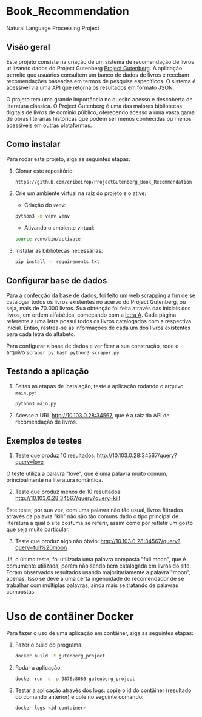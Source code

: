 # Book_Recommendation
Natural Language Processing Project

## Visão geral

Este projeto consiste na criação de um sistema de recomendação de livros utilizando dados do Project Gutenberg [Project Gutenberg](https://www.gutenberg.org/). A aplicação permite que usuários consultem um banco de dados de livros e recebam recomendações baseadas em termos de pesquisa específicos. O sistema é acessível via uma API que retorna os resultados em formato JSON.

O projeto tem uma grande importância no quesito acesso e descoberta de literatura clássica. O Project Gutenberg é uma das maiores bibliotecas digitais de livros de domínio público, oferecendo acesso a uma vasta gama de obras literárias históricas que podem ser menos conhecidas ou menos acessíveis em outras plataformas.

## Como instalar

Para rodar este projeto, siga as seguintes etapas:

1. Clonar este repositório:
    ```bash
    https://github.com/cribeirop/ProjectGutenberg_Book_Recommendation
    ```
2. Crie um ambiente virtual na raiz do projeto e o ative:

    - Criação do `venv`:
    ```bash
    python3 -m venv venv
    ```
    - Ativando o ambiente virtual:
    ```bash
    source venv/bin/activate
    ```
3. Instalar as bibliotecas necessárias:
    ```bash
    pip install -r requirements.txt
    ```

## Configurar base de dados

Para a confecção da base de dados, foi feito um web scrapping a fim de se catalogar todos os livros existentes no acervo do Project Gutenberg, ou seja, mais de 70.000 livros. Sua obtenção foi feita através das iniciais dos livros, em ordem alfabética, começando com a [letra A](https://www.gutenberg.org/browse/titles/a). Cada página referente a uma letra possui todos os livros catalogados com a respectiva inicial. Então, rastrea-se as informações de cada um dos livros existentes para cada letra do alfabeto.

Para configurar a base de dados e verificar a sua construção, rode o arquivo `scraper.py`:
    ```bash
    python3 scraper.py
    ```

## Testando a aplicação

1. Feitas as etapas de instalação, teste a aplicação rodando o arquivo `main.py`:
    ```bash
    python3 main.py
    ```

2. Acesse a URL http://10.103.0.28:34567, que é a raiz da API de recomendação de livros.

## Exemplos de testes

1. Teste que produz 10 resultados: http://10.103.0.28:34567/query?query=love

O teste utiliza a palavra "love", que é uma palavra muito comum, principalmente na literatura romântica.

2. Teste que produz menos de 10 resultados: http://10.103.0.28:34567/query?query=kill

Este teste, por sua vez, com uma palavra não tão usual, livros filtrados através da palavra "kill" não são tão comuns dado o tipo principal de literatura a qual o site costuma se referir, assim como por refletir um gosto que seja muito particular.

3. Teste que produz algo não óbvio: http://10.103.0.28:34567/query?query=full%20moon

Já, o último teste, foi utilizada uma palavra composta "full moon", que é comumente utilizada, porém não sendo bem catalogada em livros do site. Foram observados resultados usando majoritariamente a palavra "moon", apenas. Isso se deve a uma certa ingenuidade do recomendador de se trabalhar com múltiplas palavras, ainda mais se tratando de palavras compostas.

# Uso de contâiner Docker

Para fazer o uso de uma aplicação em contâiner, siga as seguintes etapas:

1. Fazer o build do programa:
    ```bash
    docker build -t gutenberg_project .
    ```
2. Rodar a aplicação:
    ```bash
    docker run -d -p 9876:8080 gutenberg_project
    ```
3. Testar a aplicação através dos logs: copie o id do contâiner (resultado do comando anterior) e cole no seguinte comando:
    ```bash
    docker logs <id-container>
    ```